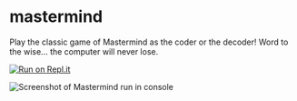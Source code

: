 # mastermind
Play the classic game of Mastermind as the coder or the decoder!
Word to the wise... the computer will never lose.


[![Run on Repl.it](https://repl.it/badge/github/NickDiPreta/mastermind)](https://repl.it/github/NickDiPreta/mastermind)


![Screenshot of Mastermind run in console](https://i.imgur.com/w5shnsJ.png)
